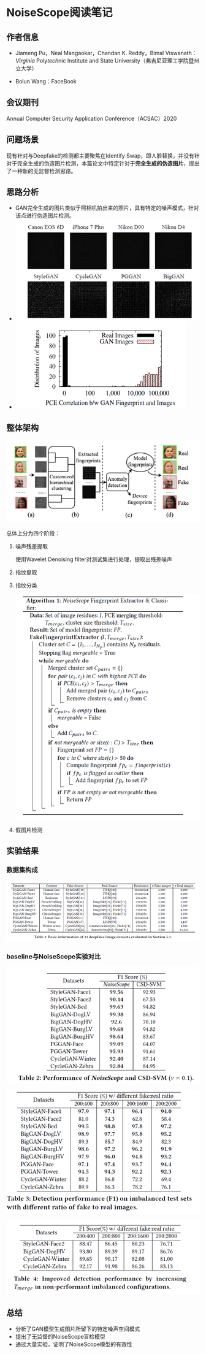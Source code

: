 # NoiseScope阅读笔记

## 作者信息

- Jiameng Pu，Neal Mangaokar，Chandan K. Reddy，Bimal Viswanath：*Virginia* Poly*tech*nic Institute and State University（弗吉尼亚理工学院暨州立大学）

- Bolun Wang：FaceBook

## 会议期刊

Annual Computer Security Application Conference（ACSAC）2020

## 问题场景

现有针对与Deepfake的检测都主要聚焦在Identify Swap，即人脸替换，并没有针对于完全生成的伪造图片检测，本篇论文中特定针对于**完全生成的伪造图片**，提出了一种新的无监督检测思路。

## 思路分析

* GAN完全生成的图片类似于照相机拍出来的照片，具有特定的噪声模式，针对该点进行伪造图片检测。
* ![noise](./noise.png)
* ![PCE](./PCE.png)

## 整体架构

![架构图](./架构图.png)

总体上分为四个阶段：

 1. 噪声残差提取

    使用Wavelet Denoising filter对测试集进行处理，提取出残差噪声

 2. 指纹提取

 3. 指纹分类

    ![algorithm](./algorithm.png)

    

 4. 假图片检测

## 实验结果

### 数据集构成

![数据集](./datasets.png)

### baseline与NoiseScope实验对比

![test](./test1.png)

![test](./test2.png)

![test](test3.png)

## 总结

* 分析了GAN模型生成图片所留下的特定噪声空间模式
* 提出了无监督的NoiseScope盲检模型
* 通过大量实验，证明了NoiseScope模型的有效性